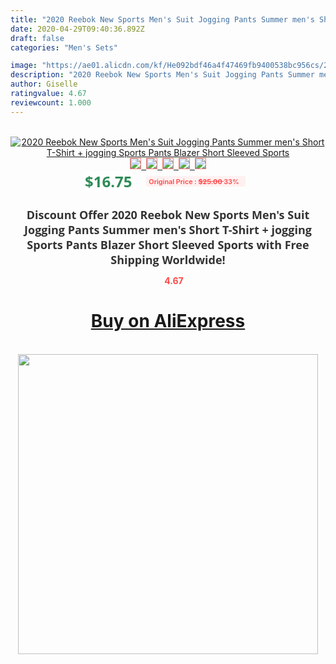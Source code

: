 ```yaml
---
title: "2020 Reebok New Sports Men's Suit Jogging Pants Summer men's Short T-Shirt + jogging Sports Pants Blazer Short Sleeved Sports"
date: 2020-04-29T09:40:36.892Z
draft: false
categories: "Men's Sets"

image: "https://ae01.alicdn.com/kf/He092bdf46a4f47469fb9400538bc956cs/2020-Reebok-New-Sports-Men-s-Suit-Jogging-Pants-Summer-men-s-Short-T-Shirt-jogging.jpg"
description: "2020 Reebok New Sports Men's Suit Jogging Pants Summer men's Short T-Shirt + jogging Sports Pants Blazer Short Sleeved Sports"
author: Giselle
ratingvalue: 4.67
reviewcount: 1.000
---
```

<br>
<div style="text-align: center;">
<a href="https://s.click.aliexpress.com/e/_9fc9lx" target="_blank" rel="nofollow noopener noreferrer"><img alt="2020 Reebok New Sports Men's Suit Jogging Pants Summer men's Short T-Shirt + jogging Sports Pants Blazer Short Sleeved Sports" class="magnifier-image" src="https://ae01.alicdn.com/kf/He092bdf46a4f47469fb9400538bc956cs/2020-Reebok-New-Sports-Men-s-Suit-Jogging-Pants-Summer-men-s-Short-T-Shirt-jogging.jpg_640x640.jpg">
<br>
<img style="border:1px solid salmon" src="https://ae01.alicdn.com/kf/He092bdf46a4f47469fb9400538bc956cs/2020-Reebok-New-Sports-Men-s-Suit-Jogging-Pants-Summer-men-s-Short-T-Shirt-jogging.jpg_120x120.jpg">&nbsp;&nbsp;<img style="border:1px solid salmon" src="https://ae01.alicdn.com/kf/H9c643f58d91a4459b0df334dee7e1961C/2020-Reebok-New-Sports-Men-s-Suit-Jogging-Pants-Summer-men-s-Short-T-Shirt-jogging.jpg_120x120.jpg">&nbsp;&nbsp;<img style="border:1px solid salmon" src="https://ae01.alicdn.com/kf/H8d91db84f3e743089edefb781858d38cW/2020-Reebok-New-Sports-Men-s-Suit-Jogging-Pants-Summer-men-s-Short-T-Shirt-jogging.jpg_120x120.jpg">&nbsp;&nbsp;<img style="border:1px solid salmon" src="https://ae01.alicdn.com/kf/H09cf0126ae3a4782a2651b15ad67b50cD/2020-Reebok-New-Sports-Men-s-Suit-Jogging-Pants-Summer-men-s-Short-T-Shirt-jogging.jpg_120x120.jpg">&nbsp;&nbsp;<img style="border:1px solid salmon" src="https://ae01.alicdn.com/kf/H61423eff73d74d8db49e797775468f63z/2020-Reebok-New-Sports-Men-s-Suit-Jogging-Pants-Summer-men-s-Short-T-Shirt-jogging.jpg_120x120.jpg"></a></div><br0>
<div style="text-align: center;"><span style="background-color: white; border: 0px; box-sizing: border-box; color: seagreen; display: inline-block; font-family: &quot;open sans&quot; , &quot;arial&quot; , &quot;helvetica&quot; , sans-serif , &quot;heiti&quot;; font-size: 24px; font-stretch: inherit; font-weight: 700; line-height: inherit; margin: 0px 10px 0px 0px; padding: 0px; vertical-align: middle;">$16.75 </span>
<span style="background: rgb(255 , 241 , 241); border-radius: 3px; border: 0px; box-sizing: border-box; color: #ff4747; display: inline-block; font-family: inherit; font-size: 12px; font-stretch: inherit; font-style: inherit; font-variant: inherit; font-weight: 600; line-height: inherit; margin: 0px; padding: 2px 5px; transform: scale(0.9); vertical-align: middle;">Original Price : <b style="text-decoration: line-through;">$25.00 </b> 33%&nbsp;&nbsp;</span></div>
<h1 style="color: #333333; display: inline-block; font-family: &quot;open sans&quot; , &quot;arial&quot; , &quot;helvetica&quot; , sans-serif , &quot;heiti&quot;; font-size: 18px; font-stretch: inherit; font-weight: 700; text-align: center;">Discount Offer 2020 Reebok New Sports Men's Suit Jogging Pants Summer men's Short T-Shirt + jogging Sports Pants Blazer Short Sleeved Sports with Free Shipping Worldwide!</h1>
<div style="color: #ff4747; text-align: center;">
<img src="https://4.bp.blogspot.com/-M0ZcTcb-5uY/XleCXlxnR4I/AAAAAAAAAEc/OrjgMkXV1oMQFaCRZj5HQwOCBcu3w1FegCPcBGAYYCw/s1600/star.png" style="height: 15px;">&nbsp;<b>4.67</b></div>
<div class="button_cont" align="center"><a class="buynow_a" href="https://s.click.aliexpress.com/e/_9fc9lx" target="_blank" rel="nofollow noopener noreferrer"><H1>Buy on AliExpress</H1></a></div><br>
<div class="separator" style="clear: both; text-align: center;">
<img src="https://lh3.googleusercontent.com/-pTy5HemUv9M/XlePHvY0dAI/AAAAAAAAAE4/0nX5iRUoIWY8eMW9Dpxeirr157OZliDIgCLcBGAsYHQ/s1600/badge.gif" width="480">
</div>
